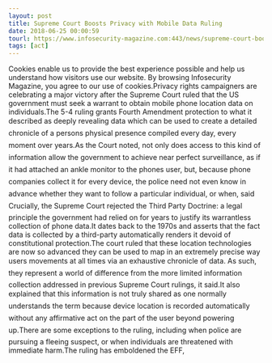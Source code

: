 ```yaml
---
layout: post
title: Supreme Court Boosts Privacy with Mobile Data Ruling
date: 2018-06-25 00:00:59
tourl: https://www.infosecurity-magazine.com:443/news/supreme-court-boosts-privacy/
tags: [act]
---
```

Cookies enable us to provide the best experience possible and help us understand how visitors use our website. By browsing Infosecurity Magazine, you agree to our use of cookies.Privacy rights campaigners are celebrating a major victory after the Supreme Court ruled that the US government must seek a warrant to obtain mobile phone location data on individuals.The 5-4 ruling grants Fourth Amendment protection to what it described as deeply revealing data which can be used to create a detailed chronicle of a persons physical presence compiled every day, every moment over years.As the Court noted, not only does access to this kind of information allow the government to achieve near perfect surveillance, as if it had attached an ankle monitor to the phones user, but, because phone companies collect it for every device, the police need not even know in advance whether they want to follow a particular individual, or when, said Crucially, the Supreme Court rejected the Third Party Doctrine: a legal principle the government had relied on for years to justify its warrantless collection of phone data.It dates back to the 1970s and asserts that the fact data is collected by a third-party automatically renders it devoid of constitutional protection.The court ruled that these location technologies are now so advanced they can be used to map in an extremely precise way users movements at all times via an exhaustive chronicle of data. As such, they represent a world of difference from the more limited information collection addressed in previous Supreme Court rulings, it said.It also explained that this information is not truly shared as one normally understands the term because device location is recorded automatically without any affirmative act on the part of the user beyond powering up.There are some exceptions to the ruling, including when police are pursuing a fleeing suspect, or when individuals are threatened with immediate harm.The ruling has emboldened the EFF, 